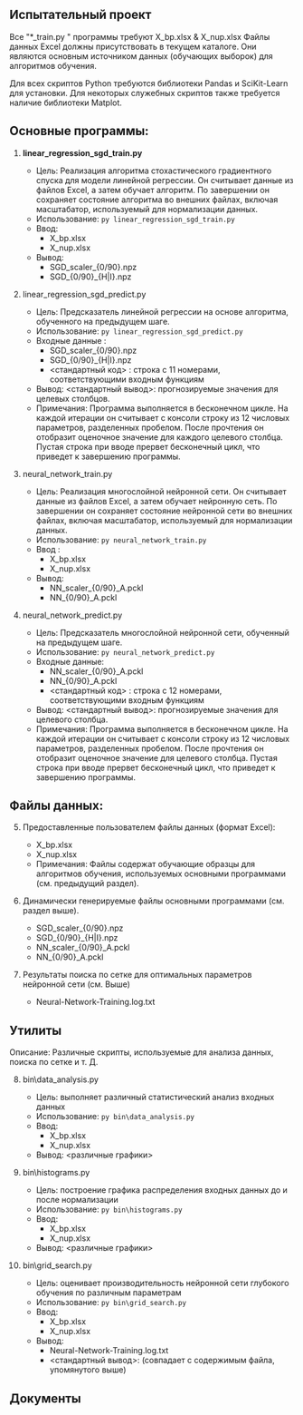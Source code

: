 ﻿Испытательный проект
--------------------

Все "*_train.py " программы требуют X_bp.xlsx & X_nup.xlsx Файлы данных Excel должны присутствовать в текущем каталоге. Они являются основным источником данных (обучающих выборок) для алгоритмов обучения.

Для всех скриптов Python требуются библиотеки Pandas и SciKit-Learn для установки.
Для некоторых служебных скриптов также требуется наличие библиотеки Matplot.

Основные программы:
------------------

1. **linear_regression_sgd_train.py**

	* Цель: Реализация алгоритма стохастического градиентного спуска для модели линейной регрессии. Он считывает данные из файлов Excel, а затем обучает алгоритм. По завершении он сохраняет состояние алгоритма во внешних файлах, включая масштабатор, используемый для нормализации данных.
	* Использование: `py linear_regression_sgd_train.py`
	* Ввод:
         * X_bp.xlsx 
         * X_nup.xlsx 
	* Вывод:
         * SGD_scaler_{0/90}.npz 
         * SGD_{0/90}_{H|I}.npz 

2. linear_regression_sgd_predict.py 
	* Цель: Предсказатель линейной регрессии на основе алгоритма, обученного на предыдущем шаге.
	* Использование: `py linear_regression_sgd_predict.py`
	* Входные данные : 
         * SGD_scaler_{0/90}.npz 
         * SGD_{0/90}_{H|I}.npz
         * <стандартный код> : строка с 11 номерами, соответствующими входным функциям
	* Вывод: <стандартный вывод>: прогнозируемые значения для целевых столбцов. 
	* Примечания: Программа выполняется в бесконечном цикле. На каждой итерации он считывает с консоли строку из 12 числовых параметров, разделенных пробелом. После прочтения он отобразит оценочное значение для каждого целевого столбца. Пустая строка при вводе прервет бесконечный цикл, что приведет к завершению программы.

3. neural_network_train.py 
	* Цель: Реализация многослойной нейронной сети. Он считывает данные из файлов Excel, а затем обучает нейронную сеть. По завершении он сохраняет состояние нейронной сети во внешних файлах, включая масштабатор, используемый для нормализации данных.
	* Использование: `py neural_network_train.py` 
	* Ввод : 
         * X_bp.xlsx 
         * X_nup.xlsx 
	* Вывод: 
         * NN_scaler_{0/90}_A.pckl 
         * NN_{0/90}_A.pckl 

4. neural_network_predict.py 
	* Цель: Предсказатель многослойной нейронной сети, обученный на предыдущем шаге.
	* Использование: `py neural_network_predict.py`
	* Входные данные:
         * NN_scaler_{0/90}_A.pckl 
         * NN_{0/90}_A.pckl 
         * <стандартный код> : строка с 12 номерами, соответствующими входным функциям
	* Вывод: <стандартный вывод>: прогнозируемые значения для целевого столбца. 
	* Примечания: Программа выполняется в бесконечном цикле. На каждой итерации он считывает с консоли строку из 12 числовых параметров, разделенных пробелом. После прочтения он отобразит оценочное значение для целевого столбца. Пустая строка при вводе прервет бесконечный цикл, что приведет к завершению программы.

Файлы данных:
-------------

5. Предоставленные пользователем файлы данных (формат Excel):
	* X_bp.xlsx 
   	* X_nup.xlsx 
	* Примечания: Файлы содержат обучающие образцы для алгоритмов обучения, используемых основными программами (см. предыдущий раздел).

6. Динамически генерируемые файлы основными программами (см. раздел выше).
	* SGD_scaler_{0/90}.npz
	* SGD_{0/90}_{H|I}.npz
	* NN_scaler_{0/90}_A.pckl 
	* NN_{0/90}_A.pckl
7. Результаты поиска по сетке для оптимальных параметров нейронной сети (см. Выше)
	* Neural-Network-Training.log.txt 

Утилиты
-------

Описание: Различные скрипты, используемые для анализа данных, поиска по сетке и т. Д.

8. bin\data_analysis.py 
	* Цель: выполняет различный статистический анализ входных данных
	* Использование: `py bin\data_analysis.py`
	* Ввод:
         * X_bp.xlsx 
         * X_nup.xlsx
	* Вывод: <различные графики>

9. bin\histograms.py 
	* Цель: построение графика распределения входных данных до и после нормализации
	* Использование: `py bin\histograms.py`
	* Ввод:
         * X_bp.xlsx 
         * X_nup.xlsx
	* Вывод: <различные графики>
10. bin\grid_search.py 
	* Цель: оценивает производительность нейронной сети глубокого обучения по различным параметрам
	* Использование: `py bin\grid_search.py`
	* Ввод:
         * X_bp.xlsx 
         * X_nup.xlsx
	* Вывод:
         * Neural-Network-Training.log.txt 
         * <стандартный вывод>: (совпадает с содержимым файла, упомянутого выше)

Документы
---------
